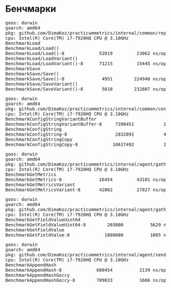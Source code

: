 # Бенчмарки
<pre>
goos: darwin
goarch: amd64
pkg: github.com/DimaKoz/practicummetrics/internal/common/repository
cpu: Intel(R) Core(TM) i7-7920HQ CPU @ 3.10GHz
BenchmarkLoad
BenchmarkLoad/Load()
BenchmarkLoad/Load()-8         	   52819	     23062 ns/op	    1512 B/op	      21 allocs/op
BenchmarkLoad/LoadVariant()
BenchmarkLoad/LoadVariant()-8  	   71215	     15445 ns/op	    1384 B/op	      12 allocs/op
BenchmarkSave
BenchmarkSave/Save()
BenchmarkSave/Save()-8         	    4951	    224940 ns/op	     232 B/op	       5 allocs/op
BenchmarkSave/SaveVariant()
BenchmarkSave/SaveVariant()-8  	    5010	    232807 ns/op	     226 B/op	       5 allocs/op
</pre>

<pre>
goos: darwin
goarch: amd64
pkg: github.com/DimaKoz/practicummetrics/internal/common/config
cpu: Intel(R) Core(TM) i7-7920HQ CPU @ 3.10GHz
BenchmarkConfigStringVariantBuffer
BenchmarkConfigStringVariantBuffer-8   	 7398451	       161.9 ns/op	     192 B/op	       2 allocs/op
BenchmarkConfigString
BenchmarkConfigString-8                	 2832891	       426.9 ns/op	     160 B/op	       5 allocs/op
BenchmarkConfigStringCopy
BenchmarkConfigStringCopy-8            	10617492	       120.4 ns/op	     192 B/op	       2 allocs/op
</pre>

<pre>
goos: darwin
goarch: amd64
pkg: github.com/DimaKoz/practicummetrics/internal/agent/gather/gather_test
cpu: Intel(R) Core(TM) i7-7920HQ CPU @ 3.10GHz
BenchmarkGetMetrics
BenchmarkGetMetrics-8          	   26454	     43101 ns/op	   12646 B/op	      69 allocs/op
BenchmarkGetMetricsVariant
BenchmarkGetMetricsVariant-8   	   42862	     27827 ns/op	    2625 B/op	      37 allocs/op
</pre>

<pre>
goos: darwin
goarch: amd64
pkg: github.com/DimaKoz/practicummetrics/internal/agent/gather
cpu: Intel(R) Core(TM) i7-7920HQ CPU @ 3.10GHz
BenchmarkGetFieldValueUint64
BenchmarkGetFieldValueUint64-8   	  203800	      5629 ns/op	     408 B/op	      49 allocs/op
BenchmarkGetFieldValue
BenchmarkGetFieldValue-8         	 1000000	      1005 ns/op	     200 B/op	      23 allocs/op
</pre>

<pre>
goos: darwin
goarch: amd64
pkg: github.com/DimaKoz/practicummetrics/internal/agent/sender
cpu: Intel(R) Core(TM) i7-7920HQ CPU @ 3.10GHz
BenchmarkAppendHash
BenchmarkAppendHash-8        	  608454	      2139 ns/op	     728 B/op	      12 allocs/op
BenchmarkAppendHashGoccy
BenchmarkAppendHashGoccy-8   	  709033	      1666 ns/op	     680 B/op	      11 allocs/op
</pre>